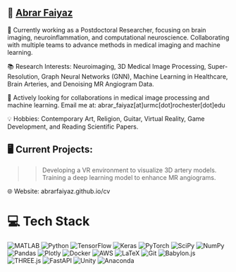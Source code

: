 ## 🤖 [Abrar Faiyaz](https://abrarfaiyaz.github.io/cv)

🏢 Currently working as a Postdoctoral Researcher, focusing on brain imaging, neuroinflammation, and computational neuroscience. Collaborating with multiple teams to advance methods in medical imaging and machine learning.<br>

📚 Research Interests: Neuroimaging, 3D Medical Image Processing, Super-Resolution, Graph Neural Networks (GNN), Machine Learning in Healthcare, Brain Arteries, and Denoising MR Angiogram Data.<br>

📧 Actively looking for collaborations in medical image processing and machine learning. Email me at: abrar_faiyaz[at]urmc[dot]rochester[dot]edu<br>

💡 Hobbies:  Contemporary Art, Religion, Guitar, Virtual Reality, Game Development, and Reading Scientific Papers.

## 🖥️ Current Projects:
>> Developing a VR environment to visualize 3D artery models. <br>
>> Training a deep learning model to enhance MR angiograms.

🌐 Website: abrarfaiyaz.github.io/cv

# 💻 Tech Stack
![MATLAB](https://img.shields.io/badge/MATLAB-%23FF6F00.svg?style=flat&logo=Mathworks&logoColor=white) 
![Python](https://img.shields.io/badge/Python-3670A0?style=flat&logo=python&logoColor=ffdd54) 
![TensorFlow](https://img.shields.io/badge/TensorFlow-%23FF6F00.svg?style=flat&logo=TensorFlow&logoColor=white) 
![Keras](https://img.shields.io/badge/Keras-%23D00000.svg?style=flat&logo=Keras&logoColor=white) 
![PyTorch](https://img.shields.io/badge/PyTorch-%23EE4C2C.svg?style=flat&logo=PyTorch&logoColor=white) 
![SciPy](https://img.shields.io/badge/SciPy-%230C55A5.svg?style=flat&logo=scipy&logoColor=%white) 
![NumPy](https://img.shields.io/badge/Numpy-%23013243.svg?style=flat&logo=numpy&logoColor=white) 
![Pandas](https://img.shields.io/badge/Pandas-%23150458.svg?style=flat&logo=pandas&logoColor=white) 
![Plotly](https://img.shields.io/badge/Plotly-%233F4F75.svg?style=flat&logo=plotly&logoColor=white) 
![Docker](https://img.shields.io/badge/Docker-%230db7ed.svg?style=flat&logo=docker&logoColor=white) 
![AWS](https://img.shields.io/badge/AWS-%23FF9900.svg?style=flat&logo=amazon-aws&logoColor=white) 
![LaTeX](https://img.shields.io/badge/LaTeX-%23008080.svg?style=flat&logo=latex&logoColor=white) 
![Git](https://img.shields.io/badge/Git-%23FF6F00.svg?style=flat&logo=git&logoColor=white) 
![Babylon.js](https://img.shields.io/badge/Babylon.js-%23D20000.svg?style=flat&logo=babylonjs&logoColor=white) 
![THREE.js](https://img.shields.io/badge/THREE.js-%23807980.svg?style=flat&logo=three.js&logoColor=white) 
![FastAPI](https://img.shields.io/badge/FastAPI-005571?style=flat&logo=fastapi) 
![Unity](https://img.shields.io/badge/Unity-%23000000.svg?style=flat&logo=unity&logoColor=white) 
![Anaconda](https://img.shields.io/badge/Anaconda-%2344A833.svg?style=flat&logo=anaconda&logoColor=white)
